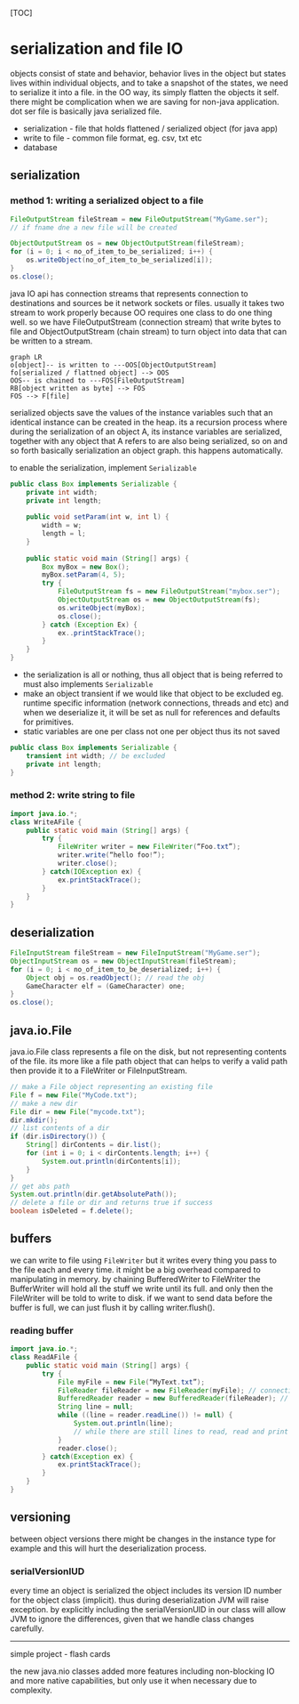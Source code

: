 [TOC]

# serialization and file IO

objects consist of state and behavior, behavior lives in the object but states lives within individual objects, and to take a snapshot of the states, we need to serialize it into a file. in the OO way, its simply flatten the objects it self. there might be complication when we are saving for non-java application. dot ser file is basically java serialized file.

- serialization - file that holds flattened / serialized object (for java app)
- write to file - common file format, eg. csv, txt etc
- database

## serialization

### method 1: writing a serialized object to a file

```java
FileOutputStream fileStream = new FileOutputStream("MyGame.ser");
// if fname dne a new file will be created

ObjectOutputStream os = new ObjectOutputStream(fileStream);
for (i = 0; i < no_of_item_to_be_serialized; i++) {
    os.writeObject(no_of_item_to_be_serialized[i]);
}
os.close();
```

java IO api has connection streams that represents connection to destinations and sources be it network sockets or files. usually it takes two stream to work properly because OO requires one class to do one thing well. so we have FileOutputStream (connection stream) that write bytes to file and ObjectOutputStream (chain stream) to turn object into data that can be written to a stream.

```mermaid
graph LR
o[object]-- is written to ---OOS[ObjectOutputStream]
fo[serialized / flattned object] --> OOS
OOS-- is chained to ---FOS[FileOutputStream]
RB[object written as byte] --> FOS
FOS --> F[file]
```

serialized objects save the values of the instance variables such that an identical instance can be created in the heap. its a recursion process where during the serialization of an object A, its instance variables are serialized, together with any object that A refers to are also being serialized, so on and so forth basically serialization an object graph. this happens automatically.

to enable the serialization, implement `Serializable`

```java
public class Box implements Serializable {
    private int width;
    private int length;
    
    public void setParam(int w, int l) {
        width = w;
        length = l;
    }
    
    public static void main (String[] args) {
        Box myBox = new Box();
        myBox.setParam(4, 5);
        try {
            FileOutputStream fs = new FileOutputStream("mybox.ser");
            ObjectOutputStream os = new ObjectOutputStream(fs);
            os.writeObject(myBox);
            os.close();
        } catch (Exception Ex) {
            ex..printStackTrace();
        }
    }
}
```

- the serialization is all or nothing, thus all object that is being referred to must also implements `Serializable`
- make an object transient if we would like that object to be excluded eg. runtime specific information (network connections, threads and etc) and when we deserialize it, it will be set as null for references and defaults for primitives.
- static variables are one per class not one per object thus its not saved

```java
public class Box implements Serializable {
    transient int width; // be excluded
    private int length;
}
```

### method 2: write string to file

```java
import java.io.*;
class WriteAFile {
    public static void main (String[] args) {
        try {
            FileWriter writer = new FileWriter(“Foo.txt”);
            writer.write(“hello foo!”);
            writer.close();
        } catch(IOException ex) {
            ex.printStackTrace();
        }
    }
}
```

## deserialization

```java
FileInputStream fileStream = new FileInputStream("MyGame.ser");
ObjectInputStream os = new ObjectInputStream(fileStream);
for (i = 0; i < no_of_item_to_be_deserialized; i++) {
    Object obj = os.readObject(); // read the obj
    GameCharacter elf = (GameCharacter) one;
}
os.close();
```

## java.io.File

java.io.File class represents a file on the disk, but not representing contents of the file. its more like a file path object that can helps to verify a valid path then provide it to a FileWriter or FileInputStream.

```java
// make a File object representing an existing file
File f = new File("MyCode.txt"); 
// make a new dir
File dir = new File("mycode.txt");
dir.mkdir();
// list contents of a dir
if (dir.isDirectory()) {
    String[] dirContents = dir.list();
    for (int i = 0; i < dirContents.length; i++) {
        System.out.println(dirContents[i]);
    }
}
// get abs path
System.out.println(dir.getAbsolutePath());
// delete a file or dir and returns true if success
boolean isDeleted = f.delete();
```

## buffers

we can write to file using `FileWriter` but it writes every thing you pass to the file each and every time. it might be a big overhead compared to manipulating in memory. by chaining BufferedWriter to FileWriter the BufferWriter will hold all the stuff we write until its full. and only then the FileWriter will be told to write to disk. if we want to send data before the buffer is full, we can just flush it by calling writer.flush().

### reading buffer

```java
import java.io.*;
class ReadAFile {
    public static void main (String[] args) {
        try {
            File myFile = new File(“MyText.txt”);
            FileReader fileReader = new FileReader(myFile); // connection stream
            BufferedReader reader = new BufferedReader(fileReader); // chained stream
            String line = null;
            while ((line = reader.readLine()) != null) {
                System.out.println(line);
                // while there are still lines to read, read and print
            }
            reader.close();
        } catch(Exception ex) {
            ex.printStackTrace();
        }
    }
}
```

## versioning

between object versions there might be changes in the instance type for example and this will hurt the deserialization process. 

### serialVersionIUD

every time an object is serialized the object includes its version ID number for the object class (implicit). thus during deserialization JVM will raise exception. by explicitly including the serialVersionUID in our class will allow JVM to ignore the differences, given that we handle class changes carefully.

___

simple project - flash cards

the new java.nio classes added more features including non-blocking IO and more native capabilities, but only use it when necessary due to complexity.